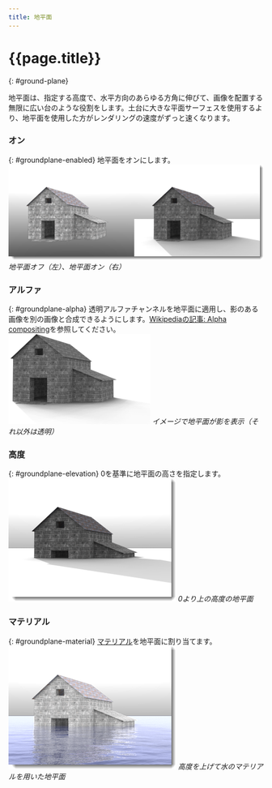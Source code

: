 ```yaml
---
title: 地平面
---
```


# {{page.title}}
{: #ground-plane}

地平面は、指定する高度で、水平方向のあらゆる方角に伸びて、画像を配置する無限に広い台のような役割をします。土台に大きな平面サーフェスを使用するより、地平面を使用した方がレンダリングの速度がずっと速くなります。

### オン
{: #groundplane-enabled}
地平面をオンにします。
![images/groundplane-002a.png](images/groundplane-002a.png)
*地平面オフ（左）、地平面オン（右）*

### アルファ
{: #groundplane-alpha}
透明アルファチャンネルを地平面に適用し、影のある画像を別の画像と合成できるようにします。[Wikipediaの記事: Alpha compositing](http://en.wikipedia.org/wiki/Alpha_compositing)を参照してください。
![images/groundplane-004a.png](images/groundplane-004a.png)
 *イメージで地平面が影を表示（それ以外は透明）*

### 高度
{: #groundplane-elevation}
0を基準に地平面の高さを指定します。
![images/groundplane-005a.png](images/groundplane-005a.png)
*0より上の高度の地平面*

### マテリアル
{: #groundplane-material}
[マテリアル](simple-material-properties.html)を地平面に割り当てます。
![images/groundplane-003a.png](images/groundplane-003a.png)
*高度を上げて水のマテリアルを用いた地平面*
